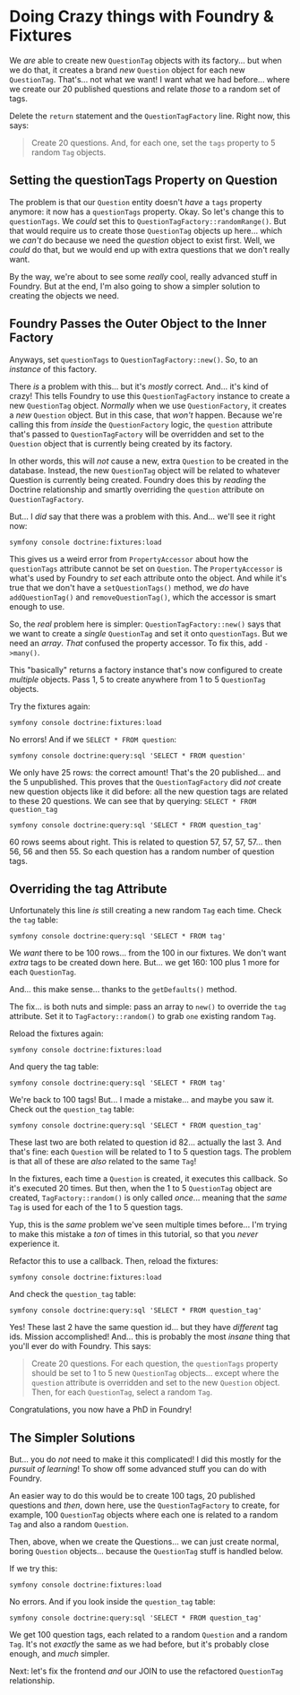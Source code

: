 # Doing Crazy things with Foundry & Fixtures

We *are* able to create new `QuestionTag` objects with its factory... but when
we do that, it creates a brand *new* `Question` object for each new `QuestionTag`.
That's... not what we want! I want what we had before... where we create our 20
published questions and relate *those* to a random set of tags.

Delete the `return` statement and the `QuestionTagFactory` line. Right now,
this says:

> Create 20 questions. And, for each one, set the `tags` property to 5 random
> `Tag` objects.

## Setting the questionTags Property on Question

The problem is that our `Question` entity doesn't *have* a `tags` property anymore:
it now has a `questionTags` property. Okay. So let's change this to `questionTags`.
We *could* set this to `QuestionTagFactory::randomRange()`. But that would require
us to create those `QuestionTag` objects up here... which we *can't* do because
we need the *question* object to exist first. Well, we *could* do that, but we
would end up with extra questions that we don't really want.

By the way, we're about to see some *really* cool, really advanced stuff in
Foundry. But at the end, I'm also going to show a simpler solution to creating
the objects we need.

## Foundry Passes the Outer Object to the Inner Factory

Anyways, set `questionTags` to `QuestionTagFactory::new()`. So, to an *instance*
of this factory.

There *is* a problem with this... but it's *mostly* correct. And... it's kind of
crazy! This tells Foundry to use this `QuestionTagFactory` instance to create a new
`QuestionTag` object. *Normally* when we use `QuestionFactory`, it creates a
*new* `Question` object. But in this case, that *won't* happen. Because we're
calling this from *inside* the `QuestionFactory` logic, the `question` attribute
that's passed to `QuestionTagFactory` will be overridden and set to the
`Question` object that is currently being created by its factory.

In other words, this will *not* cause a new, extra `Question` to be created in the
database. Instead, the new `QuestionTag` object will be related to whatever Question
is currently being created. Foundry does this by *reading* the Doctrine relationship
and smartly overriding the `question` attribute on `QuestionTagFactory`.

But... I *did* say that there was a problem with this. And... we'll see it right
now:

```terminal-silent
symfony console doctrine:fixtures:load
```

This gives us a weird error from `PropertyAccessor` about how the `questionTags`
attribute cannot be set on `Question`. The `PropertyAccessor` is what's used by
Foundry to *set* each attribute onto the object. And while it's true that
we don't have a `setQuestionTags()` method, we *do* have `addQuestionTag()` and
`removeQuestionTag()`, which the accessor is smart enough to use.

So, the *real* problem here is simpler: `QuestionTagFactory::new()` says that
we want to create a *single* `QuestionTag` and set it onto `questionTags`. But we
need an *array*. *That* confused the property accessor. To fix this, add `->many()`.

This "basically" returns a factory instance that's now configured to create
*multiple* objects. Pass 1, 5 to create anywhere from 1 to 5 `QuestionTag` objects.

Try the fixtures again:

```terminal-silent
symfony console doctrine:fixtures:load
```

No errors! And if we `SELECT * FROM question`:

```terminal-silent
symfony console doctrine:query:sql 'SELECT * FROM question'
```

We only have 25 rows: the correct amount! That's the 20 published... and
the 5 unpublished. This proves that the `QuestionTagFactory` did *not* create new
question objects like it did before: all the new question tags are related
to these 20 questions. We can see that by querying: `SELECT * FROM question_tag`

```terminal-silent
symfony console doctrine:query:sql 'SELECT * FROM question_tag'
```

60 rows seems about right. This is related to question 57, 57, 57, 57... then 56,
56 and then 55. So each question has a random number of question tags.

## Overriding the tag Attribute

Unfortunately this line *is* still creating a new random `Tag` each time.
Check the `tag` table:

```terminal-silent
symfony console doctrine:query:sql 'SELECT * FROM tag'
```

We *want* there to be 100 rows... from the 100 in our fixtures. We don't want
*extra* tags to be created down here. But... we get 160: 100 plus 1 more for
each `QuestionTag`.

And... this make sense... thanks to the `getDefaults()` method.

The fix... is both nuts and simple: pass an array to `new()` to override the
`tag` attribute. Set it to `TagFactory::random()` to grab `one` existing random
`Tag`.

Reload the fixtures again:

```terminal-silent
symfony console doctrine:fixtures:load
```

And query the tag table:

```terminal-silent
symfony console doctrine:query:sql 'SELECT * FROM tag'
```

We're back to 100 tags! But... I made a mistake... and maybe you saw it. Check
out the `question_tag` table:

```terminal-silent
symfony console doctrine:query:sql 'SELECT * FROM question_tag'
```

These last two are both related to question id 82... actually the last 3.
And that's fine: each `Question` will be related to 1 to 5 question tags. The
problem is that all of these are *also* related to the same `Tag`!

In the fixtures, each time a `Question` is created, it executes this callback.
So it's executed 20 times. But then, when the 1 to 5 `QuestionTag` object are
created, `TagFactory::random()` is only called *once*... meaning that the *same*
`Tag` is used for each of the 1 to 5 question tags.

Yup, this is the *same* problem we've seen multiple times before... I'm trying to
make this mistake a *ton* of times in this tutorial, so that you *never* experience
it.

Refactor this to use a callback. Then, reload the fixtures:

```terminal-silent
symfony console doctrine:fixtures:load
```

And check the `question_tag` table:

```terminal-silent
symfony console doctrine:query:sql 'SELECT * FROM question_tag'
```

Yes! These last 2 have the same question id... but they have *different* tag ids.
Mission accomplished! And... this is probably the most *insane* thing that you'll
ever do with Foundry. This says:

> Create 20 questions. For each question, the `questionTags` property should be
> set to 1 to 5 new `QuestionTag` objects... except where the `question` attribute
> is overridden and set to the new `Question` object. Then, for each `QuestionTag`,
> select a random `Tag`.

Congratulations, you now have a PhD in Foundry!

## The Simpler Solutions

But... you do *not* need to make it this complicated! I did this mostly for the
*pursuit of learning*! To show off some advanced stuff you can do with Foundry.

An easier way to do this would be to create 100 tags, 20 published questions
and *then*, down here, use the `QuestionTagFactory` to create, for example, 100
`QuestionTag` objects where each one is related to a random `Tag` and also a random
`Question`.

Then, above, when we create the Questions... we can just create normal, boring
`Question` objects... because the `QuestionTag` stuff is handled below.

If we try this:

```terminal-silent
symfony console doctrine:fixtures:load
```

No errors. And if you look inside the `question_tag` table:

```terminal-silent
symfony console doctrine:query:sql 'SELECT * FROM question_tag'
```

We get 100 question tags, each related to a random `Question` and a random `Tag`.
It's not *exactly* the same as we had before, but it's probably close enough,
and *much* simpler.

Next: let's fix the frontend *and* our JOIN to use the refactored
`QuestionTag` relationship.
